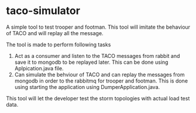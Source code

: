 # taco-simulator

A simple tool to test trooper and footman. This tool will imitate the behaviour of TACO and will replay all the message.

The tool is made to perform following tasks

1. Act as a consumer and listen to the TACO messages from rabbit and save it to mongodb to be replayed later. This can be done using Aplpication.java file.
2. Can simulate the behviour of TACO and can replay the messages from mongodb in order to the rabbitmq for trooper and footman. This is done using starting the application using DumperApplication.java.

This tool will let the developer test the storm topologies with actual load test data.
